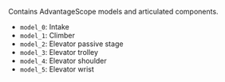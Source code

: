 Contains AdvantageScope models and articulated components.

- `model_0`: Intake
- `model_1`: Climber
- `model_2`: Elevator passive stage
- `model_3`: Elevator trolley
- `model_4`: Elevator shoulder
- `model_5`: Elevator wrist